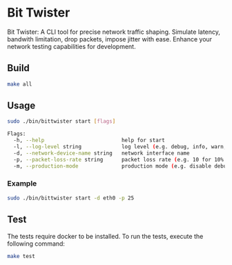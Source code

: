 # Bit Twister

Bit Twister: A CLI tool for precise network traffic shaping. Simulate latency, bandwith limitation, drop packets, impose jitter with ease. Enhance your network testing capabilities for development.

## Build

```bash
make all
```

## Usage

```bash
sudo ./bin/bittwister start [flags]

Flags:
  -h, --help                         help for start
  -l, --log-level string             log level (e.g. debug, info, warn, error, dpanic, panic, fatal) (default "info")
  -d, --network-device-name string   network interface name
  -p, --packet-loss-rate string      packet loss rate (e.g. 10 for 10% packet loss) (default "0")
  -m, --production-mode              production mode (e.g. disable debug logs)

```

### Example

```bash
sudo ./bin/bittwister start -d eth0 -p 25
```

## Test

The tests require docker to be installed. To run the tests, execute the following command:
  
```bash
make test
```
